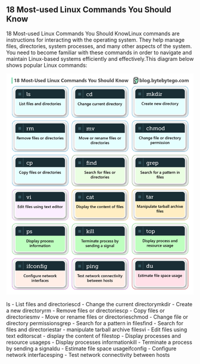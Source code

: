 ## 18 Most-used Linux Commands You Should Know
18 Most-used Linux Commands You Should KnowLinux commands are instructions for interacting with the operating system. They help manage files, directories, system processes, and many other aspects of the system. You need to become familiar with these commands in order to navigate and maintain Linux-based systems efficiently and effectively.This diagram below shows popular Linux commands:<p>
  <img src="../images/18 Most-Used Linux Commands You Should Know-01.jpeg" style="width: 680px" />
</p>
ls - List files and directoriescd - Change the current directorymkdir - Create a new directoryrm - Remove files or directoriescp - Copy files or directoriesmv - Move or rename files or directorieschmod - Change file or directory permissionsgrep - Search for a pattern in filesfind - Search for files and directoriestar - manipulate tarball archive filesvi - Edit files using text editorscat - display the content of filestop - Display processes and resource usageps - Display processes informationkill - Terminate a process by sending a signaldu - Estimate file space usageifconfig - Configure network interfacesping - Test network connectivity between hosts